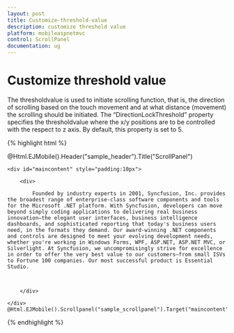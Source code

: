 ```yaml
---
layout: post
title: Customize-threshold-value
description: customize threshold value
platform: mobileaspnetmvc
control: ScrollPanel
documentation: ug
---
```


# Customize threshold value

The thresholdvalue is used to initiate scrolling function, that is, the direction of scrolling based on the touch movement and at what distance (movement) the scrolling should be initiated. The “DirectionLockThreshold” property specifies the thresholdvalue where the x/y positions are to be controlled with the respect to z axis. By default, this property is set to 5.

{% highlight html %}

@Html.EJMobile().Header("sample_header").Title("ScrollPanel")

    <div id="maincontent" style="padding:10px">

        <div>

            Founded by industry experts in 2001, Syncfusion, Inc. provides the broadest range of enterprise-class software components and tools for the Microsoft .NET platform. With Syncfusion, developers can move beyond simply coding applications to delivering real business innovation—the elegant user interfaces, business intelligence dashboards, and sophisticated reporting that today's business users need, in the formats they demand. Our award-winning .NET components and controls are designed to meet your evolving development needs, whether you're working in Windows Forms, WPF, ASP.NET, ASP.NET MVC, or Silverlight. At Syncfusion, we uncompromisingly strive for excellence in order to offer the very best value to our customers—from small ISVs to Fortune 100 companies. Our most successful product is Essential Studio.



        </div>

    </div> @Html.EJMobile().Scrollpanel("sample_scrollpanel").Target("maincontent").DirectionLockThreshold(90).EnableNativeScrolling(false)


{% endhighlight %}
